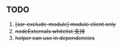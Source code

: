 ## TODO

1. ~~[ssr-exclude-module] module client only~~
2. ~~nodeExternals whitelist 支持~~
3. ~~helper can use in dependencies~~
